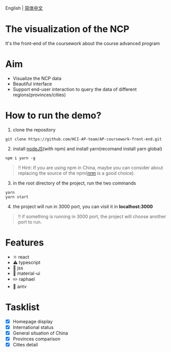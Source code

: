 English | [简体中文](./README.zh-CN.md)
# The visualization of the NCP 
It's the front-end of the coursework about the course advanced program

# Aim
- Visualize the NCP data
- Beautiful interface
- Support end-user interaction to query the data of different regions(provinces/cities)

# How to run the demo?
1. clone the repository
```git
git clone https://github.com/HCI-AP-team/AP-coursework-front-end.git
```
2. install [nodeJS](https://nodejs.org/en/)(with npm) and install yarn(recomand install yarn global)
```
npm i yarn -g
```
> :bangbang: Hint:
> If you are using npm in China, maybe you can consider about replacing the source of the npm([nrm](https://www.npmjs.com/package/nrm) is a good choice).
3. in the root directory of the project, run the two commands
```shell
yarn 
yarn start
```
4. the project will run in 3000 port, you can visit it in  __localhost:3000__
> :bangbang: if something is running in 3000 port, the project will choose another port to run.

# Features
- ⚛️ react
- :warning: typescript
- :eyes: jss
- :gem: material-ui
- :pencil2: raphael
- :ant: antv

# Tasklist
- [x] Homepage display
- [x] International status
- [x] General situation of China
- [x] Provinces comparison
- [x] Cities detail